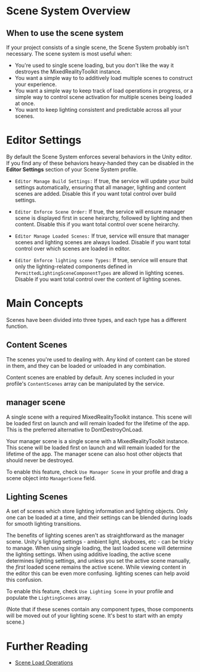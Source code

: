 # Scene System Overview

## When to use the scene system
If your project consists of a single scene, the Scene System probably isn't necessary. The scene system is most useful when:

- You're used to single scene loading, but you don't like the way it destroyes the MixedRealityToolkit instance.
- You want a simple way to to additively load multiple scenes to construct your experience.
- You want a simple way to keep track of load operations in progress, or a simple way to control scene activation for multiple scenes being loaded at once.
- You want to keep lighting consistent and predictable across all your scenes.

# Editor Settings
By default the Scene System enforces several behaviors in the Unity editor. If you find any of these behaviors heavy-handed they can be disabled in the **Editor Settings** section of your Scene System profile.

- `Editor Manage Build Settings:` If true, the service will update your build settings automatically, ensuring that all manager, lighting and content scenes are added. Disable this if you want total control over build settings.

- `Editor Enforce Scene Order:` If true, the service will ensure manager scene is displayed first in scene heirarchy, followed by lighting and then content. Disable this if you want total control over scene heirarchy.

- `Editor Manage Loaded Scenes:` If true, service will ensure that manager scenes and lighting scenes are always loaded. Disable if you want total control over which scenes are loaded in editor.

- `Editor Enforce lighting scene Types:` If true, service will ensure that only the lighting-related components defined in `PermittedLightingSceneComponentTypes` are allowd in lighting scenes. Disable if you want total control over the content of lighting scenes.

# Main Concepts

Scenes have been divided into three types, and each type has a different function.

## Content Scenes
The scenes you're used to dealing with. Any kind of content can be stored in them, and they can be loaded or unloaded in any combination.

Content scenes are enabled by default. Any scenes included in your profile's `ContentScenes` array can be manipulated by the service.

## manager scene
A single scene with a required MixedRealityToolkit instance. This scene will be loaded first on launch and will remain loaded for the lifetime of the app. This is the preferred alternative to DontDestroyOnLoad.

Your manager scene is a single scene with a MixedRealityToolkit instance. This scene will be loaded first on launch and will remain loaded for the lifetime of the app. The manager scene can also host other objects that should never be destroyed.

To enable this feature, check `Use Manager Scene` in your profile and drag a scene object into `ManagerScene` field.

## Lighting Scenes
A set of scenes which store lighting information and lighting objects. Only one can be loaded at a time, and their settings can be blended during loads for smooth lighting transitions.

The benefits of lighting scenes aren't as straightforward as the manager scene. Unity's lighting settings - ambient light, skyboxes, etc - can be tricky to manage. When using single loading, the last loaded scene will determine the lighting settings. When using additive loading, the active scene determines lighting settings, and unless you set the active scene manually, the *first* loaded scene remains the active scene. While viewing content in the editor this can be even more confusing. lighting scenes can help avoid this confusion.

To enable this feature, check `Use Lighting Scene` in your profile and populate the `LightingScenes` array.

(Note that if these scenes contain any component types, those components will be moved out of your lighting scene. It's best to start with an empty scene.)

# Further Reading

- [Scene Load Operations](SceneSystemLoadOperations.md)